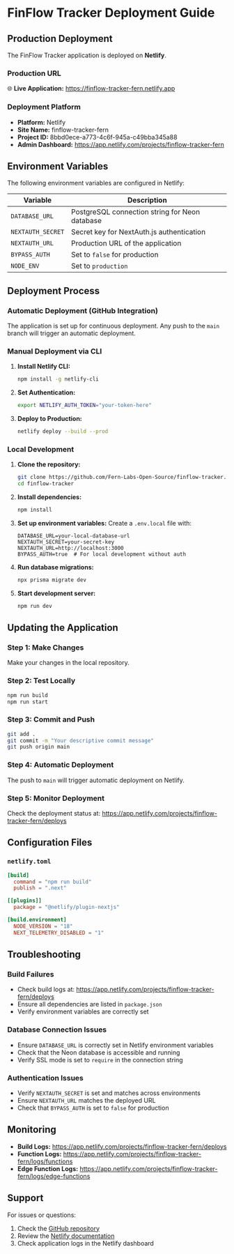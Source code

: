 # FinFlow Tracker Deployment Guide

## Production Deployment

The FinFlow Tracker application is deployed on **Netlify**.

### Production URL
🌐 **Live Application:** https://finflow-tracker-fern.netlify.app

### Deployment Platform
- **Platform:** Netlify
- **Site Name:** finflow-tracker-fern
- **Project ID:** 8bbd0ece-a773-4c6f-945a-c49bba345a88
- **Admin Dashboard:** https://app.netlify.com/projects/finflow-tracker-fern

## Environment Variables

The following environment variables are configured in Netlify:

| Variable | Description |
|----------|-------------|
| `DATABASE_URL` | PostgreSQL connection string for Neon database |
| `NEXTAUTH_SECRET` | Secret key for NextAuth.js authentication |
| `NEXTAUTH_URL` | Production URL of the application |
| `BYPASS_AUTH` | Set to `false` for production |
| `NODE_ENV` | Set to `production` |

## Deployment Process

### Automatic Deployment (GitHub Integration)
The application is set up for continuous deployment. Any push to the `main` branch will trigger an automatic deployment.

### Manual Deployment via CLI

1. **Install Netlify CLI:**
   ```bash
   npm install -g netlify-cli
   ```

2. **Set Authentication:**
   ```bash
   export NETLIFY_AUTH_TOKEN="your-token-here"
   ```

3. **Deploy to Production:**
   ```bash
   netlify deploy --build --prod
   ```

### Local Development

1. **Clone the repository:**
   ```bash
   git clone https://github.com/Fern-Labs-Open-Source/finflow-tracker.git
   cd finflow-tracker
   ```

2. **Install dependencies:**
   ```bash
   npm install
   ```

3. **Set up environment variables:**
   Create a `.env.local` file with:
   ```
   DATABASE_URL=your-local-database-url
   NEXTAUTH_SECRET=your-secret-key
   NEXTAUTH_URL=http://localhost:3000
   BYPASS_AUTH=true  # For local development without auth
   ```

4. **Run database migrations:**
   ```bash
   npx prisma migrate dev
   ```

5. **Start development server:**
   ```bash
   npm run dev
   ```

## Updating the Application

### Step 1: Make Changes
Make your changes in the local repository.

### Step 2: Test Locally
```bash
npm run build
npm run start
```

### Step 3: Commit and Push
```bash
git add .
git commit -m "Your descriptive commit message"
git push origin main
```

### Step 4: Automatic Deployment
The push to `main` will trigger automatic deployment on Netlify.

### Step 5: Monitor Deployment
Check the deployment status at: https://app.netlify.com/projects/finflow-tracker-fern/deploys

## Configuration Files

### `netlify.toml`
```toml
[build]
  command = "npm run build"
  publish = ".next"

[[plugins]]
  package = "@netlify/plugin-nextjs"

[build.environment]
  NODE_VERSION = "18"
  NEXT_TELEMETRY_DISABLED = "1"
```

## Troubleshooting

### Build Failures
- Check build logs at: https://app.netlify.com/projects/finflow-tracker-fern/deploys
- Ensure all dependencies are listed in `package.json`
- Verify environment variables are correctly set

### Database Connection Issues
- Ensure `DATABASE_URL` is correctly set in Netlify environment variables
- Check that the Neon database is accessible and running
- Verify SSL mode is set to `require` in the connection string

### Authentication Issues
- Verify `NEXTAUTH_SECRET` is set and matches across environments
- Ensure `NEXTAUTH_URL` matches the deployed URL
- Check that `BYPASS_AUTH` is set to `false` for production

## Monitoring

- **Build Logs:** https://app.netlify.com/projects/finflow-tracker-fern/deploys
- **Function Logs:** https://app.netlify.com/projects/finflow-tracker-fern/logs/functions
- **Edge Function Logs:** https://app.netlify.com/projects/finflow-tracker-fern/logs/edge-functions

## Support

For issues or questions:
1. Check the [GitHub repository](https://github.com/Fern-Labs-Open-Source/finflow-tracker)
2. Review the [Netlify documentation](https://docs.netlify.com/)
3. Check application logs in the Netlify dashboard
